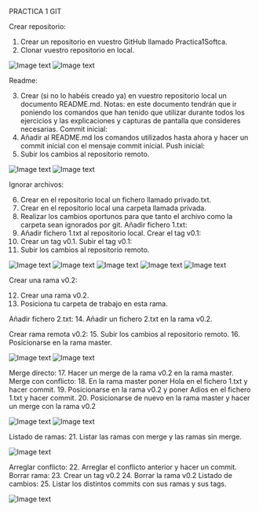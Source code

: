PRACTICA 1 GIT

Crear repositorio: 

1.	Crear un repositorio en vuestro GitHub llamado Practica1Softca. 
2.	Clonar vuestro repositorio en local.

![Image text](https://github.com/ItsVega90/Imagenes/blob/main/Screenshots/001.png)
![Image text](https://github.com/ItsVega90/Imagenes/blob/main/Screenshots/002.png)

Readme:

3.	Crear (si no lo habéis creado ya) en vuestro repositorio local un documento README.md. Notas: en este documento tendrán que ir poniendo los comandos que han tenido que utilizar durante todos los ejercicios y las explicaciones y capturas de pantalla que consideres necesarias.
Commit inicial:
4.	Añadir al README.md los comandos utilizados hasta ahora y hacer un commit inicial con el mensaje commit inicial.
Push inicial:
5.	Subir los cambios al repositorio remoto.

![Image text](https://github.com/ItsVega90/Imagenes/blob/main/Screenshots/003.png)
![Image text](https://github.com/ItsVega90/Imagenes/blob/main/Screenshots/004.png)

Ignorar archivos:

6.	Crear en el repositorio local un fichero llamado privado.txt.
7.	Crear en el repositorio local una carpeta llamada privada.
8.	Realizar los cambios oportunos para que tanto el archivo como la carpeta sean ignorados por git.
Añadir fichero 1.txt:
9.	Añadir fichero 1.txt al repositorio local.
Crear el tag v0.1:
10.	Crear un tag v0.1.
Subir el tag v0.1:
11.	Subir los cambios al repositorio remoto.

![Image text](https://github.com/ItsVega90/Imagenes/blob/main/Screenshots/005.png)
![Image text](https://github.com/ItsVega90/Imagenes/blob/main/Screenshots/006.png)
![Image text](https://github.com/ItsVega90/Imagenes/blob/main/Screenshots/007.png)
![Image text](https://github.com/ItsVega90/Imagenes/blob/main/Screenshots/008.png)
![Image text](https://github.com/ItsVega90/Imagenes/blob/main/Screenshots/009.png)

Crear una rama v0.2:

12.	Crear una rama v0.2.
13.	Posiciona tu carpeta de trabajo en esta rama.

Añadir fichero 2.txt:
14.	Añadir un fichero 2.txt en la rama v0.2.

Crear rama remota v0.2:
15.	Subir los cambios al repositorio remoto.
16.	Posicionarse en la rama master.

![Image text](https://github.com/ItsVega90/Imagenes/blob/main/Screenshots/010.png)
![Image text](https://github.com/ItsVega90/Imagenes/blob/main/Screenshots/011.png)

Merge directo:
17.	Hacer un merge de la rama v0.2 en la rama master.
Merge con conflicto:
18.	En la rama master poner Hola en el fichero 1.txt y hacer commit.
19.	Posicionarse en la rama v0.2 y poner Adios en el fichero 1.txt y hacer commit.
20.	Posicionarse de nuevo en la rama master y hacer un merge con la rama v0.2

![Image text](https://github.com/ItsVega90/Imagenes/blob/main/Screenshots/012.png)
![Image text](https://github.com/ItsVega90/Imagenes/blob/main/Screenshots/013.png)

Listado de ramas:
21.	Listar las ramas con merge y las ramas sin merge.

![Image text](https://github.com/ItsVega90/Imagenes/blob/main/Screenshots/014.png)

Arreglar conflicto:
22.	Arreglar el conflicto anterior y hacer un commit.
Borrar rama:
23.	Crear un tag v0.2
24.	Borrar la rama v0.2
Listado de cambios:
25.	Listar los distintos commits con sus ramas y sus tags.

![Image text](https://github.com/ItsVega90/Imagenes/blob/main/Screenshots/015.png)
